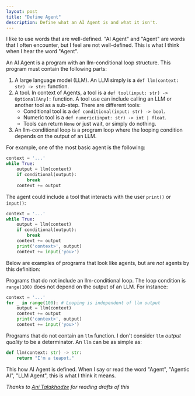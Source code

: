```yaml
---
layout: post
title: "Define Agent"
description: Define what an AI Agent is and what it isn't.
---
```


I like to use words that are well-defined. "AI Agent" and "Agent" are words that I often encounter, but I feel are not well-defined. This is what I think when I hear the word "Agent".

An AI Agent is a program with an llm-conditional loop structure. This program must contain the following parts:

1. A large language model (LLM). An LLM simply is a `def llm(context: str) -> str:` function.
2. A tool. In context of Agents, a tool is a `def tool(input: str) -> Optional[Any]:` function. A tool use can include calling an LLM or another tool as a sub-step. There are different tools:
    * Conditional tool is a `def conditional(input: str) -> bool`.
    * Numeric tool is a `def numeric(input: str) -> int | float`.
    * Tools can return `None` or just wait, or simply do nothing.
3. An llm-conditional loop is a program loop where the looping condition depends on the output of an LLM.

For example, one of the most basic agent is the following:
```py
context = '...'
while True:
    output = llm(context)
    if conditional(output):
        break
    context += output
```

The agent could include a tool that interacts with the user `print()` or `input()`:

```py
context = '...'
while True:
    output = llm(context)
    if conditional(output):
        break
    context += output
    print('context>', output)
    context += input('you>')
```

Below are examples of programs that look like agents, but are *not* agents by this definition:

Programs that do not include an llm-conditional loop. The loop condition is `range(100)` does not depend on the output of an LLM. For instance:

```py
context = '...'
for _ in range(100): # Looping is independent of llm output
    output = llm(context)
    context += output
    print('context>', output)
    context += input('you>')
```

Programs that do not contain an `llm` function. I don't consider `llm` *output quality* to be a determinator. An `llm` can be as simple as:

```py
def llm(context: str) -> str:
    return "I'm a teapot."
```

This how  AI Agent is defined. When I say or read the word "Agent", "Agentic AI", "LLM Agent", this is what I think it means. 

*Thanks to [Ani Talakhadze](https://www.linkedin.com/in/anitalakhadze/) for reading drafts of this*